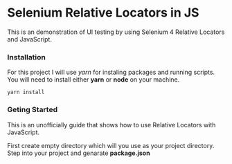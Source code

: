 # Selenium Relative Locators in JS

This is an demonstration of UI testing by using Selenium 4 Relative Locators and JavaScript.


### Installation

For this project I will use *yarn* for instaling packages and running scripts. You will need to install either **yarn** or **node** on your machine.
```
yarn install
```

### Geting Started

This is an unofficially guide that shows how to use Relative Locators with JavaScript.

First create empty directory which will you use as your project directory.
Step into your project and genarate __package.json__
